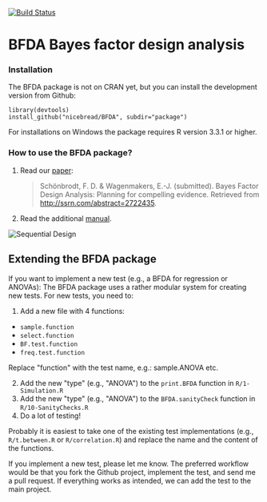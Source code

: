 [![Build Status](https://travis-ci.org/nicebread/BFDA.svg?branch=master)](https://travis-ci.org/nicebread/BFDA)

# BFDA Bayes factor design analysis #

### Installation

The BFDA package is not on CRAN yet, but you can install the development version from Github:

    library(devtools)
    install_github("nicebread/BFDA", subdir="package")

For installations on Windows the package requires R version 3.3.1 or higher.

### How to use the BFDA package?

1. Read our [paper](http://papers.ssrn.com/abstract=2722435):

	> Schönbrodt, F. D. & Wagenmakers, E.-J. (submitted). Bayes Factor Design Analysis: Planning for compelling evidence. Retrieved from http://ssrn.com/abstract=2722435.

2. Read the additional [manual](https://rawgit.com/nicebread/BFDA/master/vignette/BFDA_manual.html).

![Sequential Design](https://github.com/nicebread/BFDA/blob/master/movies/GIF1/BFDA1.gif)


## Extending the BFDA package

If you want to implement a new test (e.g., a BFDA for regression or ANOVAs): The BFDA package uses a rather modular system for creating new tests. For new tests, you need to:

1. Add a new file with 4 functions:

- `sample.function`
- `select.function`
- `BF.test.function`
- `freq.test.function`

Replace "function" with the test name, e.g.: sample.ANOVA etc.

2. Add the new "type" (e.g., "ANOVA") to the `print.BFDA` function in `R/1-Simulation.R`
3. Add the new "type" (e.g., "ANOVA") to the `BFDA.sanityCheck` function in `R/10-SanityChecks.R`
4. Do a lot of testing!

Probably it is easiest to take one of the existing test implementations (e.g., `R/t.between.R` or `R/correlation.R`)  and replace the name and the content of the functions.

If you implement a new test, please let me know. The preferred workflow would be that you fork the Github project, implement the test, and send me a pull request. If everything works as intended, we can add the test to the main project.